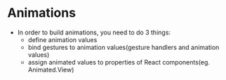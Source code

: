 # Animations

- In order to build animations, you need to do 3 things:
  - define animation values
  - bind gestures to animation values(gesture handlers and animation values)
  - assign animated values to properties of React components(eg. Animated.View)